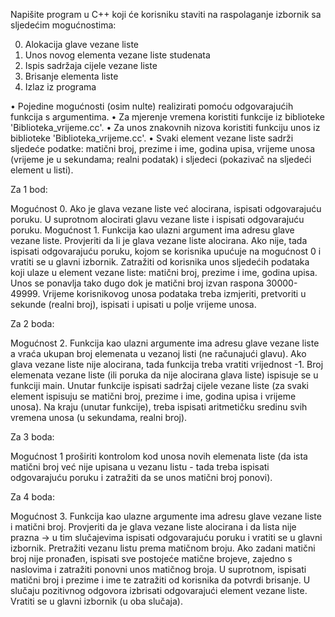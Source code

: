 Napišite program u C++ koji će korisniku staviti na raspolaganje izbornik sa sljedećim mogućnostima:

0. Alokacija glave vezane liste
1. Unos novog elementa vezane liste studenata
2. Ispis sadržaja cijele vezane liste
3. Brisanje elementa liste
9. Izlaz iz programa

•	Pojedine mogućnosti (osim nulte) realizirati pomoću odgovarajućih funkcija s argumentima.
•	Za mjerenje vremena  koristiti funkcije iz biblioteke 'Biblioteka_vrijeme.cc'.
•	Za unos znakovnih nizova koristiti funkciju unos iz biblioteke 'Biblioteka_vrijeme.cc'.
•	Svaki element vezane liste sadrži sljedeće podatke: matični broj, prezime i ime, godina upisa, vrijeme unosa (vrijeme je u sekundama; realni podatak) i sljedeci (pokazivač na sljedeći element u listi).
 
Za 1 bod:

Mogućnost 0. Ako je glava vezane liste već alocirana, ispisati odgovarajuću poruku. U suprotnom alocirati glavu vezane liste i ispisati odgovarajuću poruku.
Mogućnost 1. Funkcija kao ulazni argument ima adresu glave vezane liste. Provjeriti da li je glava vezane liste alocirana. Ako nije, tada ispisati odgovarajuću poruku, kojom se korisnika upućuje na mogućnost 0 i vratiti se u glavni izbornik.
Zatražiti od korisnika unos sljedećih podataka koji ulaze u element vezane liste: matični broj, prezime i ime, godina upisa. Unos se ponavlja tako dugo dok je matični broj izvan raspona 30000-49999. Vrijeme korisnikovog unosa podataka treba izmjeriti, pretvoriti u sekunde (realni broj), ispisati i upisati u polje vrijeme unosa.

Za 2 boda: 

Mogućnost 2. Funkcija kao ulazni argumente ima adresu glave vezane liste a vraća ukupan broj elemenata u vezanoj listi (ne računajući glavu). Ako glava vezane liste nije alocirana, tada funkcija treba vratiti vrijednost -1. Broj elemenata vezane liste (ili poruka da nije alocirana glava liste) ispisuje se u funkciji main. 
Unutar funkcije ispisati sadržaj cijele vezane liste (za svaki element ispisuju se matični broj, prezime i ime, godina upisa i vrijeme unosa). Na kraju (unutar funkcije), treba ispisati aritmetičku sredinu svih vremena unosa (u sekundama, realni broj).

Za 3 boda:
 
Mogućnost 1 proširiti kontrolom kod unosa novih elemenata liste (da ista matični broj već nije upisana u vezanu listu - tada treba ispisati odgovarajuću poruku i zatražiti da se unos matični broj ponovi).

Za 4 boda:

Mogućnost 3. Funkcija kao ulazne argumente ima adresu glave vezane liste i matični broj. Provjeriti da je glava vezane liste alocirana i da lista nije prazna -> u tim slučajevima ispisati odgovarajuću poruku i vratiti se u glavni izbornik. Pretražiti vezanu listu prema matičnom broju. Ako zadani matični broj nije pronađen, ispisati sve postojeće matične brojeve, zajedno s naslovima i zatražiti ponovni unos matičnog broja. U suprotnom, ispisati matični broj  i prezime i ime te zatražiti od korisnika da potvrdi brisanje. U slučaju pozitivnog odgovora izbrisati odgovarajući element vezane liste. Vratiti se u glavni izbornik (u oba slučaja).
